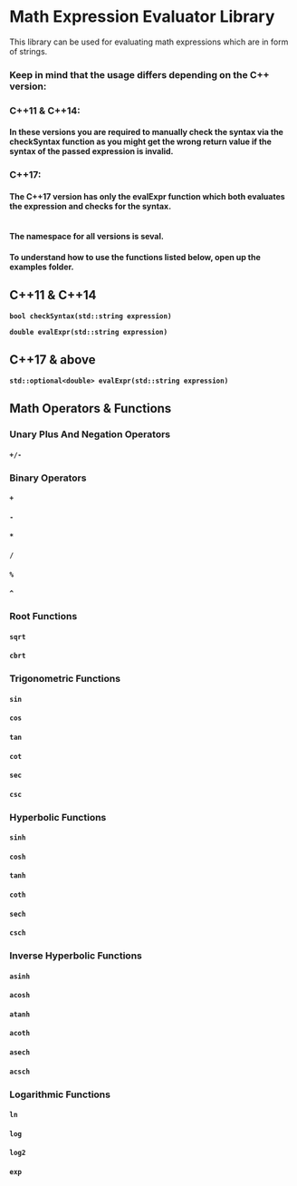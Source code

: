 # Math Expression Evaluator Library

This library can be used for evaluating math expressions which are in form of strings.

### Keep in mind that the usage differs depending on the C++ version: 
### C++11 & C++14:
#### In these versions you are required to manually check the syntax via the checkSyntax function as you might get the wrong return value if the syntax of the passed expression is invalid.
### C++17:
#### The C++17 version has only the evalExpr function which both evaluates the expression and checks for the syntax. <br><br>

#### The namespace for all versions is **seval**.

#### To understand how to use the functions listed below, open up the examples folder.

## C++11 & C++14

**`bool checkSyntax(std::string expression)`**

**`double evalExpr(std::string expression)`**

## C++17 & above

**`std::optional<double> evalExpr(std::string expression)`**

## Math Operators & Functions

### Unary Plus And Negation Operators

 #### `+/-`

### Binary Operators
 
 #### `+`
 #### `-`
 #### `*`
 #### `/`
 #### `%`
 #### `^`

### Root Functions
 
 #### `sqrt`
 #### `cbrt`

### Trigonometric Functions
 
 #### `sin`
 #### `cos`
 #### `tan`
 #### `cot`
 #### `sec`
 #### `csc`

### Hyperbolic Functions
 
 #### `sinh`
 #### `cosh`
 #### `tanh`
 #### `coth`
 #### `sech`
 #### `csch`

### Inverse Hyperbolic Functions
 
 #### `asinh`
 #### `acosh`
 #### `atanh`
 #### `acoth`
 #### `asech`
 #### `acsch`

### Logarithmic Functions
 
 #### `ln`
 #### `log`
 #### `log2`
 #### `exp`
